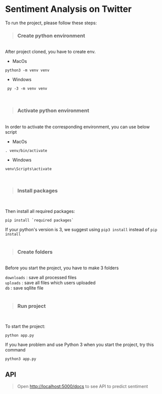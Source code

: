 # Sentiment Analysis on Twitter

To run the project, please follow these steps: 
<br>

> ### Create python environment 
<br>
After project cloned, you have to create env.

- MacOs
```
python3 -m venv venv
```

- Windows
```
 py -3 -m venv venv
```
<br>

> ### Activate python environment 
<br> 
In order to activate the corresponding environment, you can use below script

- MacOs
```
. venv/bin/activate
```

- Windows
```
venv\Scripts\activate
```
<br>

> ### Install packages 
<br>

Then install all required packages:
```
pip install `required packages`
```
If your python's version is 3, we suggest using `pip3 install` instead of `pip install`
<br>
<br>

> ### Create folders
<br>
Before you start the project, you have to make 3 folders

`downloads` 
: save all processed files\
`uploads` 
: save all files which users uploaded\
`db`
: save sqllite file
<br>
<br>

> ### Run project
<br>

To start the project:
```
python app.py
```

If you have problem and use Python 3 when you start the project, try this command
``` python
python3 app.py
```

## API
> Open [http://localhost:5000/docs](http://localhost:5000/docs) to see API to predict sentiment